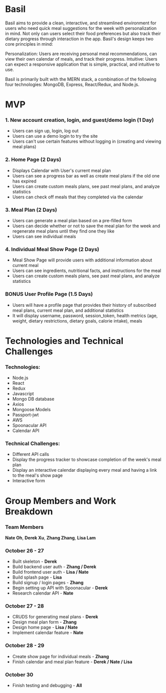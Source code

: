 # Basil

Basil aims to provide a clean, interactive, and streamlined environment for users who need quick meal suggestions for the week with personalization in mind. Not only can users select their food preferences but also track their dietary progress through interaction in the app. Basil's design keeps two core principles in mind:

Personalization: Users are receiving personal meal recommendations, can view their own calendar of meals, and track their progress.
Intuitive: Users can expect a responsive application that is simple, practical, and intuitive to use.

Basil is primarily built with the MERN stack, a combination of the following four technologies: MongoDB, Express, React/Redux, and Node.js.

# MVP
### 1. New account creation, login, and guest/demo login (1 Day)
  + Users can sign up, login, log out
  + Users can use a demo login to try the site
  + Users can't use certain features without logging in (creating and viewing meal plans)
### 2. Home Page (2 Days)
  + Displays Calendar with User's current meal plan
  + Users can see a progress bar as well as create meal plans if the old one has expired
  + Users can create custom meals plans, see past meal plans, and analyze statistics
  + Users can check off meals that they completed via the calendar
### 3. Meal Plan (2 Days)
  + Users can generate a meal plan based on a pre-filled form
  + Users can decide whether or not to save the meal plan for the week and regenerate meal plans until they find one they like
  + Users can see individual meals
### 4. Individual Meal Show Page (2 Days)
  + Meal Show Page will provide users with additional information about current meal
  + Users can see ingredients, nutritional facts, and instructions for the meal
  + Users can create custom meals plans, see past meal plans, and analyze statistics
### BONUS User Profile Page (1.5 Days)
  + Users will have a profile page that provides their history of subscribed meal plans, current meal plan, and additional statistics
  + It will display username, password, session_token, health metrics (age, weight, dietary restrictions, dietary goals, calorie intake), meals

# Technologies and Technical Challenges
  ### Technologies:
 - Node.js
 - React 
 - Redux
 - Javascript
 - Mongo DB database
 - Axios 
 - Mongoose Models
 - Passport-jwt
 - AWS
 - Spoonacular API
 - Calendar API

### Technical Challenges:
- Different API calls
- Display the progress tracker to showcase completion of the week's meal plan
- Display an interactive calendar displaying every meal and having a link to the meal's show page
- Interactive form

# Group Members and Work Breakdown
### Team Members 
**Nate Oh**, **Derek Xu**, **Zhang Zhang**, **Lisa Lam**
### October 26 - 27
* Built skeleton - **Derek**
* Build backend user auth - **Zhang / Derek**
* Build frontend user auth - **Lisa / Nate**
* Build splash page - **Lisa**
* Build signup / login pages - **Zhang**
* Begin setting up API with Spoonacular - **Derek**
* Research calendar API - **Nate**
### October 27 - 28
* CRUDS for generating meal plans - **Derek**
* Design meal plan form - **Zhang**
* Design home page - **Lisa / Nate**
* Implement calendar feature - **Nate**
### October 28 - 29
* Create show page for individual meals - **Zhang**
* Finish calendar and meal plan feature - **Derek / Nate / Lisa**
### October 30
* Finish testing and debugging - **All**
